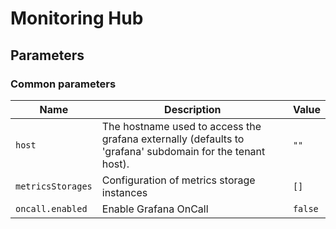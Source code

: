 # Monitoring Hub

## Parameters

### Common parameters

| Name              | Description                                                                                               | Value   |
| ----------------- | --------------------------------------------------------------------------------------------------------- | ------- |
| `host`            | The hostname used to access the grafana externally (defaults to 'grafana' subdomain for the tenant host). | `""`    |
| `metricsStorages` | Configuration of metrics storage instances                                                                | `[]`    |
| `oncall.enabled`  | Enable Grafana OnCall                                                                                     | `false` |
